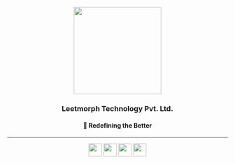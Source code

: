 <p align="center"><img src="https://cdn-icons-png.flaticon.com/512/25/25231.png" width="200" height="200"/></p>

<h3 align="center">Leetmorph Technology Pvt. Ltd.</h3>
<h4 align="center">🚀 Redefining the Better</h4>

--- 

<div align="center">
  
[<img height="30" src="https://img.shields.io/badge/twitter-1DA1F2.svg?&style=for-the-badge&logo=twitter&logoColor=white" />][twitter] [<img height="30" src="https://img.shields.io/badge/linkedin-0077B5.svg?&style=for-the-badge&logo=linkedin&logoColor=white" />][LinkedIn] [<img height="30" src = "https://img.shields.io/badge/instagram-1877F2.svg?&style=for-the-badge&logo=instagram&logoColor=gradient">][Instagram] [<img height="30" src = "https://img.shields.io/badge/Leetmorph_Technology-FF0000.svg?&style=for-the-badge&logo=youtube&logoColor=white">][leetmorph-youtube]

[twitter]: https://twitter.com/leetmorph
[linkedIn]: https://www.linkedin.com/in/leetmorph-technology-23aa9a2b9
[Instagram]: #
[leetmorph-youtube]: www.youtube.com/@LeetmorphTechnology 

</div>

